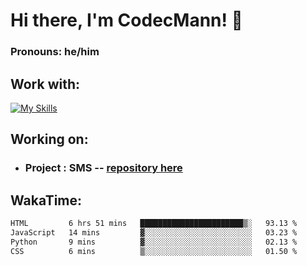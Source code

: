 # Hi there, I'm CodecMann! 👋

### Pronouns: he/him


## Work with:
[![My Skills](https://skillicons.dev/icons?i=kotlin,nodejs,django,python,bots&theme=dark)](https://skillicons.dev)


## Working on:
- ### Project : SMS -- [repository here](https://github.com/NikeStyleProject/project-sms)

## WakaTime:

<!--START_SECTION:waka-->

```txt
HTML         6 hrs 51 mins   ███████████████████████▒░   93.13 %
JavaScript   14 mins         ▓░░░░░░░░░░░░░░░░░░░░░░░░   03.23 %
Python       9 mins          ▓░░░░░░░░░░░░░░░░░░░░░░░░   02.13 %
CSS          6 mins          ▒░░░░░░░░░░░░░░░░░░░░░░░░   01.50 %
```

<!--END_SECTION:waka-->
